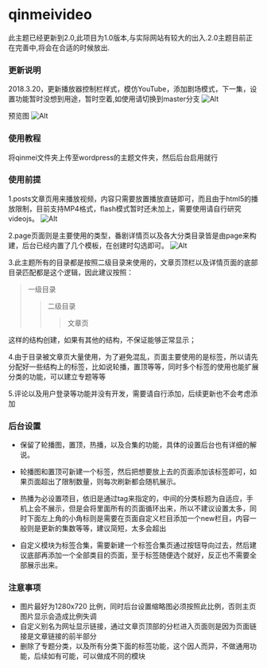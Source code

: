 # qinmeivideo
此主题已经更新到2.0,此项目为1.0版本,与实际网站有较大的出入.2.0主题目前正在完善中,将会在合适的时候放出.

### 更新说明
2018.3.20，更新播放器控制栏样式，模仿YouTube，添加剧场模式，下一集，设置功能暂时没想到用途，暂时空着,如使用请切换到master分支
![Alt](https://raw.githubusercontent.com/qinvz/qinmeivideo/1.0/images/04.JPG)

预览图
![Alt](https://raw.githubusercontent.com/qinvz/qinmeivideo/1.0/images/01.JPG)

### 使用教程
将qinmei文件夹上传至wordpress的主题文件夹，然后后台启用就行

### 使用前提
1.posts文章页用来播放视频，内容只需要放置播放直链即可，而且由于html5的播放限制，目前支持MP4格式，flash模式暂时还未加上，需要使用请自行研究videojs。
![Alt](https://raw.githubusercontent.com/qinvz/qinmeivideo/1.0/images/02.JPG)

2.page页面则是主要使用的类型，番剧详情页以及各大分类目录皆是由page来构建，后台已经内置了几个模板，在创建时勾选即可。
![Alt](https://raw.githubusercontent.com/qinvz/qinmeivideo/1.0/images/03.JPG)

3.此主题所有的目录都是按照二级目录来使用的，文章页顶栏以及详情页面的底部目录匹配都是这个逻辑，因此建议按照：
>一级目录
>>二级目录
>>>文章页 

这样的结构创建，如果有其他的结构，不保证能够正常显示；

4.由于目录被文章页大量使用，为了避免混乱，页面主要使用的是标签，所以请先分配好一些结构上的标签，比如说轮播，置顶等等，同时多个标签的使用也能扩展分类的功能，可以建立专题等等

5.评论以及用户登录等功能并没有开发，需要请自行添加，后续更新也不会考虑添加

### 后台设置
* 保留了轮播图，置顶，热播，以及合集的功能，具体的设置后台也有详细的解说。

* 轮播图和置顶可新建一个标签，然后把想要放上去的页面添加该标签即可，如果页面超出了限制数量，则每次刷新都会随机展示。

* 热播为必设置项目，依旧是通过tag来指定的，中间的分类标题为自适应，手机上会不展示，但是会将里面所有的页面循环出来，所以不建议设置太多，同时下面左上角的小角标则是需要在页面自定义栏目添加一个new栏目，内容一般则是更新的集数等等，建议简短，太多会超出

* 自定义模块为标签合集，需要新建一个标签合集页通过按钮导向过去，然后建议底部再添加一个全部类目的页面，至于标签随便选个就好，反正也不需要全部展示出来。

### 注意事项
* 图片最好为1280x720 比例，同时后台设置缩略图必须按照此比例，否则主页图片显示会造成比例失调
* 自定义别名为网址显示链接，通过文章页顶部的分栏进入页面则是因为页面链接是文章链接的前半部分
* 删除了专题分类，以及所有分类下面的标签功能，这个因人而异，不做通用功能，后续如有可能，可以做成不同的模块
